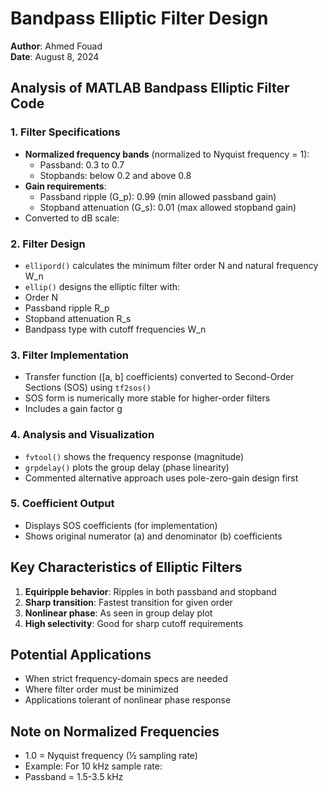 # Bandpass Elliptic Filter Design

**Author**: Ahmed Fouad  
**Date**: August 8, 2024

## Analysis of MATLAB Bandpass Elliptic Filter Code

### 1. Filter Specifications
- **Normalized frequency bands** (normalized to Nyquist frequency = 1):
  - Passband: 0.3 to 0.7
  - Stopbands: below 0.2 and above 0.8
- **Gain requirements**:
  - Passband ripple (G_p): 0.99 (min allowed passband gain)
  - Stopband attenuation (G_s): 0.01 (max allowed stopband gain)
- Converted to dB scale:

### 2. Filter Design
- `ellipord()` calculates the minimum filter order N and natural frequency W_n
- `ellip()` designs the elliptic filter with:
- Order N
- Passband ripple R_p
- Stopband attenuation R_s
- Bandpass type with cutoff frequencies W_n

### 3. Filter Implementation
- Transfer function ([a, b] coefficients) converted to Second-Order Sections (SOS) using `tf2sos()`
- SOS form is numerically more stable for higher-order filters
- Includes a gain factor g

### 4. Analysis and Visualization
- `fvtool()` shows the frequency response (magnitude)
- `grpdelay()` plots the group delay (phase linearity)
- Commented alternative approach uses pole-zero-gain design first

### 5. Coefficient Output
- Displays SOS coefficients (for implementation)
- Shows original numerator (a) and denominator (b) coefficients

## Key Characteristics of Elliptic Filters
1. **Equiripple behavior**: Ripples in both passband and stopband
2. **Sharp transition**: Fastest transition for given order
3. **Nonlinear phase**: As seen in group delay plot
4. **High selectivity**: Good for sharp cutoff requirements

## Potential Applications
- When strict frequency-domain specs are needed
- Where filter order must be minimized
- Applications tolerant of nonlinear phase response

## Note on Normalized Frequencies
- 1.0 = Nyquist frequency (½ sampling rate)
- Example: For 10 kHz sample rate:
- Passband = 1.5-3.5 kHz
